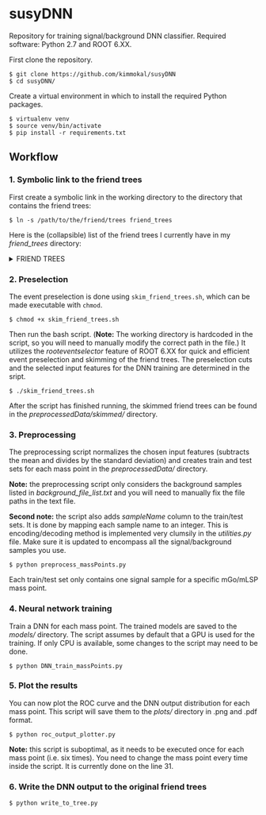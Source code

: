 # susyDNN

Repository for training signal/background DNN classifier. Required software: Python 2.7 and ROOT 6.XX.

First clone the repository.
```
$ git clone https://github.com/kimmokal/susyDNN
$ cd susyDNN/
```

Create a virtual environment in which to install the required Python packages.
```
$ virtualenv venv
$ source venv/bin/activate
$ pip install -r requirements.txt
```

## Workflow

### 1. Symbolic link to the friend trees

First create a symbolic link in the working directory to the directory that contains the friend trees:
```
$ ln -s /path/to/the/friend/trees friend_trees
```
Here is the (collapsible) list of the friend trees I currently have in my _friend_trees_ directory:
<details><summary>FRIEND TREES</summary>
<p>
  
```
evVarFriend_T1tttt_MiniAOD_15_10.root
evVarFriend_T1tttt_MiniAOD_19_01.root
evVarFriend_T1tttt_MiniAOD_19_08.root
evVarFriend_T1tttt_MiniAOD_19_10.root
evVarFriend_T1tttt_MiniAOD_22_01.root
evVarFriend_T1tttt_MiniAOD_22_08.root
evVarFriend_DYJetsToLL_M50_HT400to600.root
evVarFriend_DYJetsToLL_M50_HT600to800.root
evVarFriend_DYJetsToLL_M50_HT800to1200.root
evVarFriend_DYJetsToLL_M50_HT1200to2500.root
evVarFriend_DYJetsToLL_M50_HT2500toInf.root
evVarFriend_QCD_HT500to700.root
evVarFriend_QCD_HT700to1000.root
evVarFriend_QCD_HT1000to1500.root
evVarFriend_QCD_HT1500to2000.root
evVarFriend_QCD_HT2000toInf.root
evVarFriend_TBar_tch_powheg.root
evVarFriend_TBar_tWch_ext.root
evVarFriend_T_tch_powheg.root
evVarFriend_TTJets_DiLepton.root
evVarFriend_TTJets_LO_HT600to800_ext.root
evVarFriend_TTJets_LO_HT800to1200_ext.root
evVarFriend_TTJets_LO_HT1200to2500_ext.root
evVarFriend_TTJets_LO_HT2500toInf_ext.root
evVarFriend_TTJets_SingleLeptonFromTbar.root
evVarFriend_TTJets_SingleLeptonFromT.root
evVarFriend_TToLeptons_sch_amcatnlo.root
evVarFriend_T_tWch_ext.root
evVarFriend_WJetsToLNu_HT400to600.root
evVarFriend_WJetsToLNu_HT600to800.root
evVarFriend_WJetsToLNu_HT800to1200.root
evVarFriend_WJetsToLNu_HT1200to2500.root
evVarFriend_WJetsToLNu_HT2500toInf.root
```

**Note:** I renamed _evVarFriend_T1tttt_MiniAOD_19_01_v2.root_ to _evVarFriend_T1tttt_MiniAOD_19_01.root_ and removed _FRIEND_TOTAL_SIGNAL.root_

</p>
</details>

### 2. Preselection

The event preselection is done using `skim_friend_trees.sh`, which can be made executable with `chmod`.
```
$ chmod +x skim_friend_trees.sh
```
Then run the bash script. (**Note:** The working directory is hardcoded in the script, so you will need to manually modify the correct path in the file.) It utilizes the _rooteventselector_ feature of ROOT 6.XX for quick and efficient event preselection and skimming of the friend trees. The preselection cuts and the selected input features for the DNN training are determined in the sript.
```
$ ./skim_friend_trees.sh
```
After the script has finished running, the skimmed friend trees can be found in the _preprocessedData/skimmed/_ directory.


### 3. Preprocessing

The preprocessing script normalizes the chosen input features (subtracts the mean and divides by the standard deviation) and creates train and test sets for each mass point in the _preprocessedData/_ directory.

**Note:** the preprocessing script only considers the background samples listed in _background_file_list.txt_ and you will need to manually fix the file paths in the text file.

**Second note:** the script also adds _sampleName_ column to the train/test sets. It is done by mapping each sample name to an integer. This is encoding/decoding method is implemented very clumsily in the _utilities.py_ file. Make sure it is updated to encompass all the signal/background samples you use.
```
$ python preprocess_massPoints.py
```
Each train/test set only contains one signal sample for a specific mGo/mLSP mass point.

### 4. Neural network training

Train a DNN for each mass point. The trained models are saved to the _models/_ directory. The script assumes by default that a GPU is used for the training. If only CPU is available, some changes to the script may need to be done.
```
$ python DNN_train_massPoints.py
```

### 5. Plot the results

You can now plot the ROC curve and the DNN output distribution for each mass point. This script will save them to the _plots/_ directory in .png and .pdf format.
```
$ python roc_output_plotter.py
```
**Note:** this script is suboptimal, as it needs to be executed once for each mass point (i.e. six times). You need to change the mass point every time inside the script. It is currently done on the line 31.

### 6. Write the DNN output to the original friend trees

```
$ python write_to_tree.py
```
